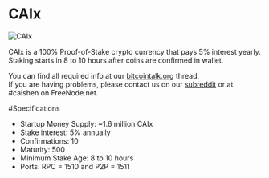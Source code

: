 CAIx
===========================

![CAIx](http://i60.tinypic.com/15frhp5.png)

CAIx is a 100% Proof-of-Stake crypto currency that pays 5% interest yearly.  
Staking starts in 8 to 10 hours after coins are confirmed in wallet.
  
You can find all required info at our [bitcointalk.org](https://bitcointalk.org/index.php?topic=149479.0) thread.  
If you are having problems, please contact us on our [subreddit](http://www.reddit.com/r/caix) or at #caishen on FreeNode.net.

#Specifications
- Startup Money Supply: ~1.6 million CAIx
- Stake interest: 5% annually
- Confirmations: 10
- Maturity: 500
- Minimum Stake Age: 8 to 10 hours
- Ports: RPC = 1510 and P2P = 1511